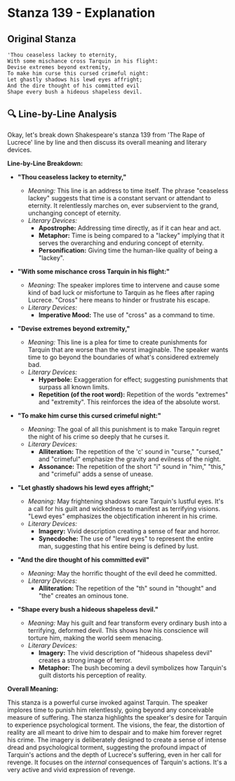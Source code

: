 # Stanza 139 - Explanation

## Original Stanza
```
'Thou ceaseless lackey to eternity,
With some mischance cross Tarquin in his flight:
Devise extremes beyond extremity,
To make him curse this cursed crimeful night:
Let ghastly shadows his lewd eyes affright;
And the dire thought of his committed evil
Shape every bush a hideous shapeless devil.
```

## 🔍 Line-by-Line Analysis
Okay, let's break down Shakespeare's stanza 139 from 'The Rape of Lucrece' line by line and then discuss its overall meaning and literary devices.

**Line-by-Line Breakdown:**

*   **"Thou ceaseless lackey to eternity,"**

    *   *Meaning:* This line is an address to time itself. The phrase "ceaseless lackey" suggests that time is a constant servant or attendant to eternity. It relentlessly marches on, ever subservient to the grand, unchanging concept of eternity.
    *   *Literary Devices:*
        *   **Apostrophe:** Addressing time directly, as if it can hear and act.
        *   **Metaphor:** Time is being compared to a "lackey" implying that it serves the overarching and enduring concept of eternity.
        *   **Personification:** Giving time the human-like quality of being a "lackey".

*   **"With some mischance cross Tarquin in his flight:"**

    *   *Meaning:* The speaker implores time to intervene and cause some kind of bad luck or misfortune to Tarquin as he flees after raping Lucrece. "Cross" here means to hinder or frustrate his escape.
    *   *Literary Devices:*
        *   **Imperative Mood:** The use of "cross" as a command to time.

*   **"Devise extremes beyond extremity,"**

    *   *Meaning:* This line is a plea for time to create punishments for Tarquin that are worse than the worst imaginable. The speaker wants time to go beyond the boundaries of what's considered extremely bad.
    *   *Literary Devices:*
        *   **Hyperbole:** Exaggeration for effect; suggesting punishments that surpass all known limits.
        *   **Repetition (of the root word):** Repetition of the words "extremes" and "extremity". This reinforces the idea of the absolute worst.

*   **"To make him curse this cursed crimeful night:"**

    *   *Meaning:* The goal of all this punishment is to make Tarquin regret the night of his crime so deeply that he curses it.
    *   *Literary Devices:*
        *   **Alliteration:** The repetition of the 'c' sound in "curse," "cursed," and "crimeful" emphasize the gravity and evilness of the night.
        *   **Assonance:** The repetition of the short "i" sound in "him," "this," and "crimeful" adds a sense of unease.

*   **"Let ghastly shadows his lewd eyes affright;"**

    *   *Meaning:* May frightening shadows scare Tarquin's lustful eyes. It's a call for his guilt and wickedness to manifest as terrifying visions. "Lewd eyes" emphasizes the objectification inherent in his crime.
    *   *Literary Devices:*
        *   **Imagery:** Vivid description creating a sense of fear and horror.
        *   **Synecdoche:** The use of "lewd eyes" to represent the entire man, suggesting that his entire being is defined by lust.

*   **"And the dire thought of his committed evil"**

    *   *Meaning:* May the horrific thought of the evil deed he committed.
    *   *Literary Devices:*
        *   **Alliteration:** The repetition of the "th" sound in "thought" and "the" creates an ominous tone.

*   **"Shape every bush a hideous shapeless devil."**

    *   *Meaning:* May his guilt and fear transform every ordinary bush into a terrifying, deformed devil. This shows how his conscience will torture him, making the world seem menacing.
    *   *Literary Devices:*
        *   **Imagery:** The vivid description of "hideous shapeless devil" creates a strong image of terror.
        *   **Metaphor:** The bush becoming a devil symbolizes how Tarquin's guilt distorts his perception of reality.

**Overall Meaning:**

This stanza is a powerful curse invoked against Tarquin. The speaker implores time to punish him relentlessly, going beyond any conceivable measure of suffering. The stanza highlights the speaker's desire for Tarquin to experience psychological torment. The visions, the fear, the distortion of reality are all meant to drive him to despair and to make him forever regret his crime. The imagery is deliberately designed to create a sense of intense dread and psychological torment, suggesting the profound impact of Tarquin's actions and the depth of Lucrece's suffering, even in her call for revenge. It focuses on the *internal* consequences of Tarquin's actions. It's a very active and vivid expression of revenge.
